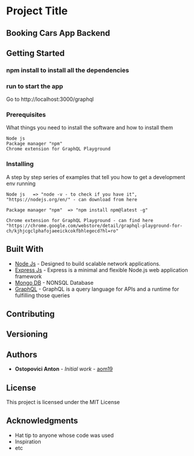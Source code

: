 # Project Title

## Booking Cars App Backend

## Getting Started

   ###  npm install to install all the dependencies
   ###  run to start the app

Go to http://localhost:3000/graphql

### Prerequisites

What things you need to install the software and how to install them

```
Node js
Package manager "npm"
Chrome extension for GraphQL Playground
```

### Installing

A step by step series of examples that tell you how to get a development env running

    Node js   => "node -v - to check if you have it", "https://nodejs.org/en/" - can download from here

    Package manager "npm"  => "npm install npm@latest -g"

    Chrome extension for GraphQL Playground - can find here "https://chrome.google.com/webstore/detail/graphql-playground-for-ch/kjhjcgclphafojaeeickcokfbhlegecd?hl=ro"



## Built With

- [Node Js](https://nodejs.org/en/) - Designed to build scalable network applications.
- [Express Js](https://expressjs.com/en/5x/api.html) - Express is a minimal and flexible Node.js web application framework
- [Mongo DB](https://docs.mongodb.com/) - NONSQL Database
- [GraphQL](https://graphql.org/) - GraphQL is a query language for APIs and a runtime for fulfilling those queries

## Contributing

## Versioning

## Authors

- **Ostopovici Anton** - _Initial work_ - [aom19](https://github.com/aom19)


## License

This project is licensed under the MIT License

## Acknowledgments

- Hat tip to anyone whose code was used
- Inspiration
- etc
